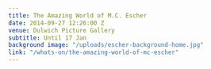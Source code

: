 ```yaml
---
title: The Amazing World of M.C. Escher
date: 2014-09-27 12:26:00 Z
venue: Dulwich Picture Gallery
subtitle: Until 17 Jan
background image: "/uploads/escher-background-home.jpg"
link: "/whats-on/the-amazing-world-of-mc-escher"
---
```



